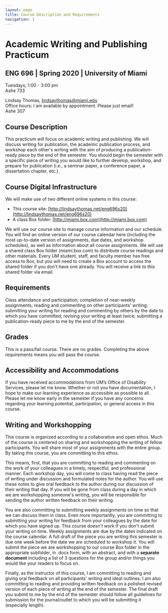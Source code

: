 ```yaml
---
layout: page
title: Course Description and Requirements
navigation: 1
---
```

# Academic Writing and Publishing Practicum
## ENG 696 | Spring 2020 | University of Miami

Tuesdays, 1:00 - 3:00 pm<br/>
Ashe 733

Lindsay Thomas, [lindsaythomas@miami.edu](lindsaythomas@miami.edu)<br/>
Office hours: I am available by appointment. Please just email!<br/>
Ashe 307

## Course Description
This practicum will focus on academic writing and publishing. We will discuss writing for publication, the academic publication process, and workshop each other's writing with the aim of producing a publication-ready piece by the end of the semester. You should begin the semester with a specific piece of writing you would like to further develop, workshop, and prepare for publication (i.e., a seminar paper, a conference paper, a dissertation chapter, etc.).

## Course Digital Infrastructure
We will make use of two different online systems in this course:
* This course site: [http://lindsaythomas.net/eng696s20](http://lindsaythomas.net/eng696s20)
* A class Box folder: [http://miami.box.com](http://miami.box.com)

We will use our course site to manage course information and our schedule. You will find an online version of our course calendar here (including the most up-to-date version of assignments, due dates, and workshop schedules), as well as information about all course assignments. We will use a shared class Box folder (miami.box.com) to distribute course readings and other materials. Every UM student, staff, and faculty member has free access to Box, but you will need to create a Box account to access the shared folder if you don't have one already. You will receive a link to this shared folder via email.

## Requirements
Class attendance and participation; completion of near-weekly assignments; reading and commenting on other participants' writing; submitting your writing for reading and commenting by others by the date to which you have committed; revising your writing at least twice; submitting a publication-ready piece to me by the end of the semester.

## Grades
This is a pass/fail course. There are no grades. Completing the above requirements means you will pass the course.

## Accessibility and Accommodations
If you have received accommodations from UM’s Office of Disability Services, please let me know. Whether or not you have documentation, I hope to make our learning experience as accessible as possible to all. Please let me know early in the semester if you have any concerns regarding your learning potential, participation, or general access in this course.

## Writing and Workshopping
This course is organized according to a collaborative and open ethos. Much of the course is centered on sharing and workshopping the writing of fellow participants. You will share most of your assignments with the entire group. By taking this course, you are committing to this ethos.

This means, first, that you are committing  to reading and commenting on the work of your colleagues in a timely, respectful, and professional manner. Each workshop day, you will come to class having read the piece of writing under discussion and formulated notes for the author. You will use these notes to give oral feedback to the author during our discussion of their writing that day. If you will be gone from class during a day in which we are workshopping someone's writing, you will be responsible for sending the author written feedback on their writing.

You are also committing to submitting weekly assignments on time so that we can discuss them in class. Even more importantly, you are committing to submitting your writing for feedback from your colleagues by the date for which you have signed up. This course doesn't work if you don't submit your writing on time. Weekly assignments are due by the dates indicated on the course calendar. A full draft of the piece you are writing this semester is due one week before the date we are scheduled to workshop it. You will submit the piece we are workshopping to our course Box folder in the appropriate subfolder, in .docx form, with an abstract, and with a **separate document** including a list of 3 questions for the group and/or things you would like your readers to focus on.

Finally, as the instructor of this course, I am committing to reading and giving oral feedback on all participants' writing and ideal outlines. I am also committing to reading and providing written feedback on a polished revised version of each piece of writing at the end of the semester. The final draft you submit to me by the end of the semester should follow all guidelines for submission for the journal/outlet to which you will be submitting it (especially length).
